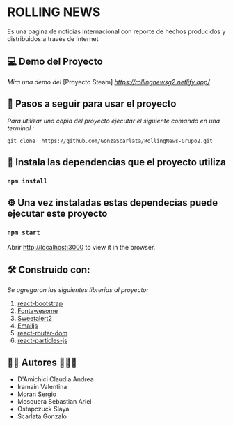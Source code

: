 # ROLLING NEWS

Es una pagina de noticias internacional con reporte de hechos producidos y distribuidos a través de Internet

## 💻 Demo del Proyecto

_Mira una demo del_ [Proyecto Steam] *https://rollingnewsg2.netlify.app/*

## 📄 Pasos a seguir para usar el proyecto
_Para utilizar una copia del proyecto ejecutar el siguiente comando en una terminal :_

`git clone  https://github.com/GonzaScarlata/RollingNews-Grupo2.git`

## 🔧 Instala las dependencias que el proyecto utiliza
### `npm install`

## ⚙ Una vez instaladas estas dependecias puede ejecutar este proyecto
### `npm start`

Abrir [http://localhost:3000](http://localhost:3000) to view it in the browser.

## 🛠 Construido con:

_Se agregaron las siguientes librerias al proyecto:_

1. [react-bootstrap](https://react-bootstrap.github.io/)
1. [Fontawesome](https://fontawesome.com/)
1. [Sweetalert2](https://sweetalert2.github.io/)
1. [Emailjs](https://www.emailjs.com/)
1. [react-router-dom](https://reactrouter.com/)
1. [react-particles-js](https://www.npmjs.com/package/react-particles-js)


## 🧑👩 Autores 🧒👱‍♂️
- D'Amichici Claudia Andrea
- Iramain Valentina
- Moran Sergio
- Mosquera Sebastian Ariel
- Ostapczuck Slaya
- Scarlata Gonzalo
